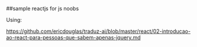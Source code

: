 ##sample reactjs for js noobs

Using:

https://github.com/ericdouglas/traduz-ai/blob/master/react/02-introducao-ao-react-para-pessoas-que-sabem-apenas-jquery.md
